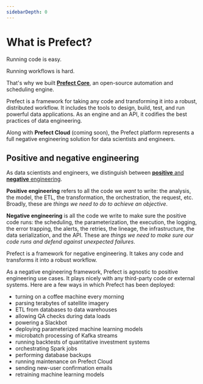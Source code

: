 ```yaml
---
sidebarDepth: 0
---
```


# What is Prefect?

Running code is easy.

Running workflows is hard.

That's why we built [**Prefect Core**](https://github.com/prefecthq/prefect), an open-source automation and scheduling engine.

Prefect is a framework for taking any code and transforming it into a robust, distributed workflow. It includes the tools to design, build, test, and run powerful data applications. As an engine and an API, it codifies the best practices of data engineering.

Along with **Prefect Cloud** (coming soon), the Prefect platform represents a full negative engineering solution for data scientists and engineers.

## Positive and negative engineering

As data scientists and engineers, we distinguish between [**positive** and **negative** engineering](https://medium.com/the-prefect-blog/positive-and-negative-data-engineering-a02cb497583d).

**Positive engineering** refers to all the code we _want_ to write: the analysis, the model, the ETL, the transformation, the orchestration, the request, etc. Broadly, these are _things we need to do to achieve an objective_.

**Negative engineering** is all the code we write to make sure the positive code runs: the scheduling, the parameterization, the execution, the logging, the error trapping, the alerts, the retries, the lineage, the infrastructure, the data serialization, and the API. These are _things we need to make sure our code runs and defend against unexpected failures_.

Prefect is a framework for negative engineering. It takes any code and transforms it into a robust workflow.

As a negative engineering framework, Prefect is agnostic to positive engineering use cases. It plays nicely with any third-party code or external systems. Here are a few ways in which Prefect has been deployed:

- turning on a coffee machine every morning
- parsing terabytes of satellite imagery
- ETL from databases to data warehouses
- allowing QA checks during data loads
- powering a Slackbot
- deploying parameterized machine learning models
- microbatch processing of Kafka streams
- running backtests of quantitative investment systems
- orchestrating Spark jobs
- performing database backups
- running maintenance on Prefect Cloud
- sending new-user confirmation emails
- retraining machine learning models
